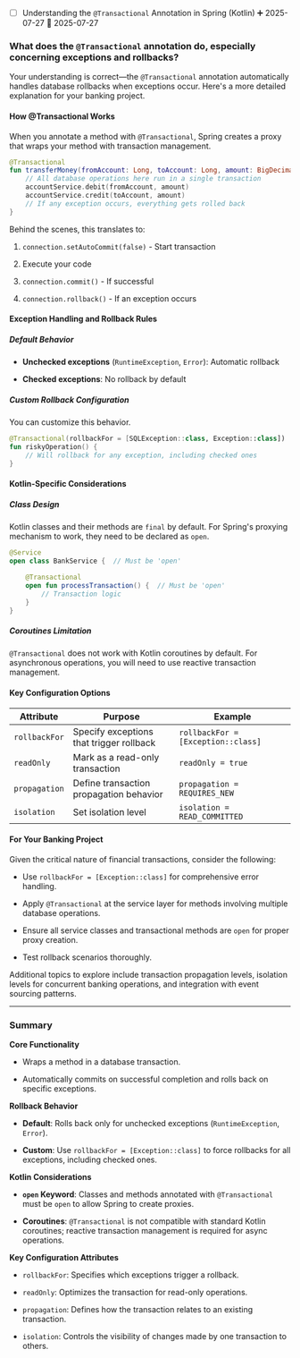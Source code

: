 - [ ] Understanding the `@Transactional` Annotation in Spring (Kotlin) ➕ 2025-07-27 📅 2025-07-27 

### What does the `@Transactional` annotation do, especially concerning exceptions and rollbacks?

Your understanding is correct—the `@Transactional` annotation automatically handles database rollbacks when exceptions occur. Here's a more detailed explanation for your banking project.

#### How @Transactional Works

When you annotate a method with `@Transactional`, Spring creates a proxy that wraps your method with transaction management.


```Kotlin
@Transactional
fun transferMoney(fromAccount: Long, toAccount: Long, amount: BigDecimal) {
    // All database operations here run in a single transaction
    accountService.debit(fromAccount, amount)
    accountService.credit(toAccount, amount)
    // If any exception occurs, everything gets rolled back
}
```

Behind the scenes, this translates to:

1. `connection.setAutoCommit(false)` - Start transaction
    
2. Execute your code
    
3. `connection.commit()` - If successful
    
4. `connection.rollback()` - If an exception occurs
    

#### Exception Handling and Rollback Rules

##### Default Behavior

- **Unchecked exceptions** (`RuntimeException`, `Error`): Automatic rollback
    
- **Checked exceptions**: No rollback by default
    

##### Custom Rollback Configuration

You can customize this behavior.

```Kotlin
@Transactional(rollbackFor = [SQLException::class, Exception::class])
fun riskyOperation() {
    // Will rollback for any exception, including checked ones
}
```

#### Kotlin-Specific Considerations

##### Class Design

Kotlin classes and their methods are `final` by default. For Spring's proxying mechanism to work, they need to be declared as `open`.

```Kotlin
@Service
open class BankService {  // Must be 'open'

    @Transactional
    open fun processTransaction() {  // Must be 'open'
        // Transaction logic
    }
}
```

##### Coroutines Limitation

`@Transactional` does not work with Kotlin coroutines by default. For asynchronous operations, you will need to use reactive transaction management.

#### Key Configuration Options

|Attribute|Purpose|Example|
|---|---|---|
|`rollbackFor`|Specify exceptions that trigger rollback|`rollbackFor = [Exception::class]`|
|`readOnly`|Mark as a read-only transaction|`readOnly = true`|
|`propagation`|Define transaction propagation behavior|`propagation = REQUIRES_NEW`|
|`isolation`|Set isolation level|`isolation = READ_COMMITTED`|

#### For Your Banking Project

Given the critical nature of financial transactions, consider the following:

- Use `rollbackFor = [Exception::class]` for comprehensive error handling.
    
- Apply `@Transactional` at the service layer for methods involving multiple database operations.
    
- Ensure all service classes and transactional methods are `open` for proper proxy creation.
    
- Test rollback scenarios thoroughly.
    

Additional topics to explore include transaction propagation levels, isolation levels for concurrent banking operations, and integration with event sourcing patterns.

---

### Summary

**Core Functionality**

- Wraps a method in a database transaction.
    
- Automatically commits on successful completion and rolls back on specific exceptions.
    

**Rollback Behavior**

- **Default**: Rolls back only for unchecked exceptions (`RuntimeException`, `Error`).
    
- **Custom**: Use `rollbackFor = [Exception::class]` to force rollbacks for all exceptions, including checked ones.
    

**Kotlin Considerations**

- **`open` Keyword**: Classes and methods annotated with `@Transactional` must be `open` to allow Spring to create proxies.
    
- **Coroutines**: `@Transactional` is not compatible with standard Kotlin coroutines; reactive transaction management is required for async operations.
    

**Key Configuration Attributes**

- `rollbackFor`: Specifies which exceptions trigger a rollback.
    
- `readOnly`: Optimizes the transaction for read-only operations.
    
- `propagation`: Defines how the transaction relates to an existing transaction.
    
- `isolation`: Controls the visibility of changes made by one transaction to others.
